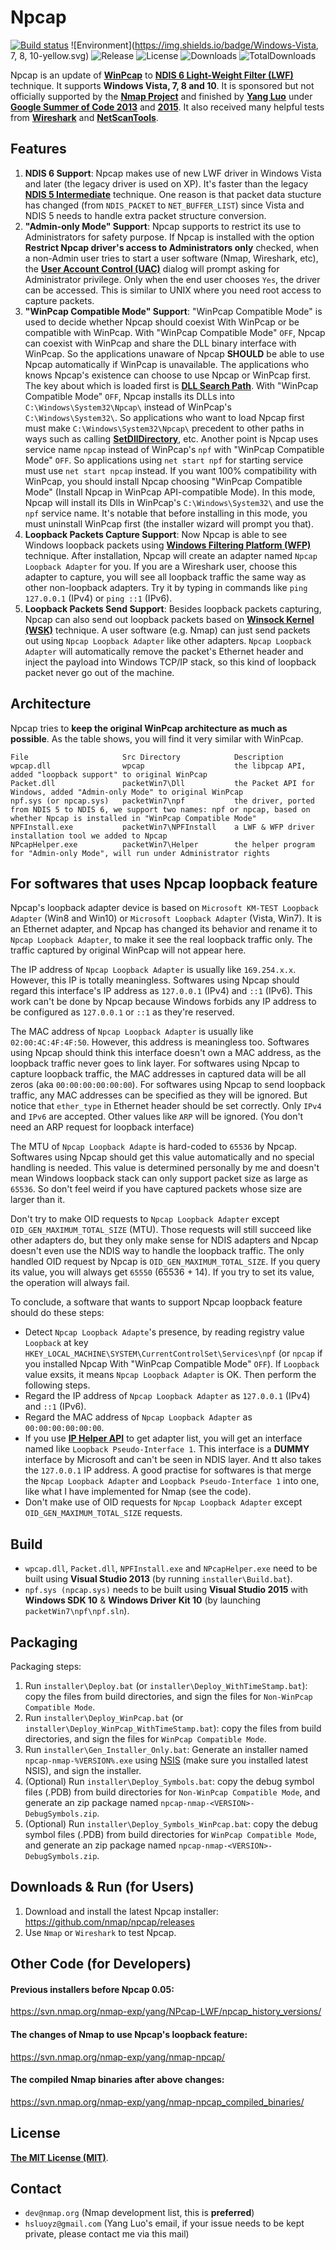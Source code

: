 Npcap
==========
[![Build status](https://ci.appveyor.com/api/projects/status/01yoks5rn14wgny2?svg=true)](https://ci.appveyor.com/project/hsluoyz/npcap)
![Environment](https://img.shields.io/badge/Windows-Vista, 7, 8, 10-yellow.svg)
![Release](https://img.shields.io/github/release/nmap/npcap.svg)
![License](https://img.shields.io/github/license/nmap/npcap.svg)
![Downloads](https://img.shields.io/github/downloads/nmap/npcap/latest/total.svg)
![TotalDownloads](https://img.shields.io/github/downloads/nmap/npcap/total.svg)

Npcap is an update of [**WinPcap**](http://www.winpcap.org/) to [**NDIS 6 Light-Weight Filter (LWF)**](https://msdn.microsoft.com/en-us/library/windows/hardware/ff565492(v=vs.85).aspx) technique. It supports **Windows Vista, 7, 8 and 10**. It is sponsored but not officially supported by the [**Nmap Project**](http://nmap.org/) and finished by [**Yang Luo**](http://www.veotax.com/) under [**Google Summer of Code 2013**](https://www.google-melange.com/gsoc/project/details/google/gsoc2013/hsluoyz/5727390428823552) and [**2015**](https://www.google-melange.com/gsoc/project/details/google/gsoc2015/hsluoyz/5723971634855936). It also received many helpful tests from [**Wireshark**](https://www.wireshark.org/) and [**NetScanTools**](http://www.netscantools.com/).

## Features

1. **NDIS 6 Support**: Npcap makes use of new LWF driver in Windows Vista and later (the legacy driver is used on XP). It's faster than the legacy [**NDIS 5 Intermediate**](https://msdn.microsoft.com/en-us/library/windows/hardware/ff557012(v=vs.85).aspx) technique. One reason is that packet data stucture has changed (from ``NDIS_PACKET`` to ``NET_BUFFER_LIST``) since Vista and NDIS 5 needs to handle extra packet structure conversion.
2. **"Admin-only Mode" Support**: Npcap supports to restrict its use to Administrators for safety purpose. If Npcap is installed with the option **Restrict Npcap driver's access to Administrators only** checked, when a non-Admin user tries to start a user software (Nmap, Wireshark, etc), the [**User Account Control (UAC)**](http://windows.microsoft.com/en-us/windows/what-is-user-account-control#1TC=windows-7) dialog will prompt asking for Administrator privilege. Only when the end user chooses ``Yes``, the driver can be accessed. This is similar to UNIX where you need root access to capture packets.
3. **"WinPcap Compatible Mode" Support**: "WinPcap Compatible Mode" is used to decide whether Npcap should coexist With WinPcap or be compatible with WinPcap. With "WinPcap Compatible Mode" ``OFF``, Npcap can coexist with WinPcap and share the DLL binary interface with WinPcap. So the applications unaware of Npcap **SHOULD** be able to use Npcap automatically if WinPcap is unavailable. The applications who knows Npcap's existence can choose to use Npcap or WinPcap first. The key about which is loaded first is [**DLL Search Path**](https://msdn.microsoft.com/en-us/library/windows/desktop/ms682586(v=vs.85).aspx). With "WinPcap Compatible Mode" ``OFF``, Npcap installs its DLLs into ``C:\Windows\System32\Npcap\`` instead of WinPcap's ``C:\Windows\System32\``. So applications who want to load Npcap first must make ``C:\Windows\System32\Npcap\`` precedent to other paths in ways such as calling [**SetDllDirectory**](https://msdn.microsoft.com/en-us/library/ms686203.aspx), etc. Another point is Npcap uses service name ``npcap`` instead of WinPcap's ``npf`` with "WinPcap Compatible Mode" ``OFF``. So applications using ``net start npf`` for starting service must use ``net start npcap`` instead. If you want 100% compatibility with WinPcap, you should install Npcap choosing "WinPcap Compatible Mode" (Install Npcap in WinPcap API-compatible Mode). In this mode, Npcap will install its Dlls in WinPcap's ``C:\Windows\System32\`` and use the ``npf`` service name. It's notable that before installing in this mode, you must uninstall WinPcap first (the installer wizard will prompt you that).
4. **Loopback Packets Capture Support**: Now Npcap is able to see Windows loopback packets using [**Windows Filtering Platform (WFP)**](https://msdn.microsoft.com/en-us/library/windows/desktop/aa366510(v=vs.85).aspx) technique. After installation, Npcap will create an adapter named ``Npcap Loopback Adapter`` for you. If you are a Wireshark user, choose this adapter to capture, you will see all loopback traffic the same way as other non-loopback adapters. Try it by typing in commands like ``ping 127.0.0.1`` (IPv4) or ``ping ::1`` (IPv6).
5. **Loopback Packets Send Support**: Besides loopback packets capturing, Npcap can also send out loopback packets based on [**Winsock Kernel (WSK)**](https://msdn.microsoft.com/en-us/library/windows/hardware/ff556958(v=vs.85).aspx) technique. A user software (e.g. Nmap) can just send packets out using ``Npcap Loopback Adapter`` like other adapters. ``Npcap Loopback Adapter`` will automatically remove the packet's Ethernet header and inject the payload into Windows TCP/IP stack, so this kind of loopback packet never go out of the machine.

## Architecture

Npcap tries to **keep the original WinPcap architecture as much as possible**. As the table shows, you will find it very similar with WinPcap.
```
File                     Src Directory            Description
wpcap.dll                wpcap                    the libpcap API, added "loopback support" to original WinPcap
Packet.dll               packetWin7\Dll           the Packet API for Windows, added "Admin-only Mode" to original WinPcap
npf.sys (or npcap.sys)   packetWin7\npf           the driver, ported from NDIS 5 to NDIS 6, we support two names: npf or npcap, based on whether Npcap is installed in "WinPcap Compatible Mode"
NPFInstall.exe           packetWin7\NPFInstall    a LWF & WFP driver installation tool we added to Npcap
NPcapHelper.exe          packetWin7\Helper        the helper program for "Admin-only Mode", will run under Administrator rights
```

## For softwares that uses Npcap loopback feature

Npcap's loopback adapter device is based on ``Microsoft KM-TEST Loopback Adapter`` (Win8 and Win10) or ``Microsoft Loopback Adapter`` (Vista, Win7). It is an Ethernet adapter, and Npcap has changed its behavior and rename it to ``Npcap Loopback Adapter``, to make it see the real loopback traffic only. The traffic captured by original WinPcap will not appear here. 

The IP address of ``Npcap Loopback Adapter`` is usually like ``169.254.x.x``. However, this IP is totally meaningless. Softwares using Npcap should regard this interface's IP address as ``127.0.0.1`` (IPv4) and ``::1`` (IPv6). This work can't be done by Npcap because Windows forbids any IP address to be configured as ``127.0.0.1`` or ``::1`` as they're reserved.

The MAC address of ``Npcap Loopback Adapter`` is usually like ``02:00:4C:4F:4F:50``. However, this address is meaningless too. Softwares using Npcap should think this interface doesn't own a MAC address, as the loopback traffic never goes to link layer. For softwares using Npcap to capture loopback traffic, the MAC addresses in captured data will be all zeros (aka ``00:00:00:00:00:00``). For softwares using Npcap to send loopback traffic, any MAC addresses can be specified as they will be ignored. But notice that ``ether_type`` in Ethernet header should be set correctly. Only ``IPv4`` and ``IPv6`` are accepted. Other values like ``ARP`` will be ignored. (You don't need an ARP request for loopback interface)

The MTU of ``Npcap Loopback Adapte`` is hard-coded to ``65536`` by Npcap. Softwares using Npcap should get this value automatically and no special handling is needed. This value is determined personally by me and doesn't mean Windows loopback stack can only support packet size as large as ``65536``. So don't feel weird if you have captured packets whose size are larger than it.

Don't try to make OID requests to ``Npcap Loopback Adapter`` except ``OID_GEN_MAXIMUM_TOTAL_SIZE`` (MTU). Those requests will still succeed like other adapters do, but they only make sense for NDIS adapters and Npcap doesn't even use the NDIS way to handle the loopback traffic. The only handled OID request by Npcap is ``OID_GEN_MAXIMUM_TOTAL_SIZE``. If you query its value, you will always get ``65550`` (65536 + 14). If you try to set its value, the operation will always fail.

To conclude, a software that wants to support Npcap loopback feature should do these steps:

* Detect ``Npcap Loopback Adapte``'s presence, by reading registry value ``Loopback`` at key ``HKEY_LOCAL_MACHINE\SYSTEM\CurrentControlSet\Services\npf`` (or ``npcap`` if you installed Npcap With "WinPcap Compatible Mode" ``OFF``). If ``Loopback`` value exsits, it means ``Npcap Loopback Adapter`` is OK. Then perform the following steps.
* Regard the IP address of ``Npcap Loopback Adapter`` as ``127.0.0.1`` (IPv4) and ``::1`` (IPv6).
* Regard the MAC address of ``Npcap Loopback Adapter`` as ``00:00:00:00:00:00``.
* If you use [**IP Helper API**](https://msdn.microsoft.com/en-us/library/aa366073.aspx) to get adapter list, you will get an interface named like ``Loopback Pseudo-Interface 1``. This interface is a **DUMMY** interface by Microsoft and can't be seen in NDIS layer. And tt also takes the ``127.0.0.1`` IP address. A good practise for softwares is that merge the ``Npcap Loopback Adapter`` and ``Loopback Pseudo-Interface 1`` into one, like what I have implemented for Nmap (see the code).
* Don't make use of OID requests for ``Npcap Loopback Adapter`` except ``OID_GEN_MAXIMUM_TOTAL_SIZE`` requests.

## Build

* ``wpcap.dll``, ``Packet.dll``, ``NPFInstall.exe`` and ``NPcapHelper.exe`` need to be built using **Visual Studio 2013** (by running ``installer\Build.bat``).
* ``npf.sys (npcap.sys)`` needs to be built using **Visual Studio 2015** with **Windows SDK 10** & **Windows Driver Kit 10** (by launching ``packetWin7\npf\npf.sln``).

## Packaging

Packaging steps:

1. Run ``installer\Deploy.bat`` (or ``installer\Deploy_WithTimeStamp.bat``): copy the files from build directories, and sign the files for ``Non-WinPcap Compatible Mode``.
2. Run ``installer\Deploy_WinPcap.bat`` (or ``installer\Deploy_WinPcap_WithTimeStamp.bat``): copy the files from build directories, and sign the files for ``WinPcap Compatible Mode``.
3. Run ``installer\Gen_Installer_Only.bat``: Generate an installer named ``npcap-nmap-%VERSION%.exe`` using [NSIS](https://sourceforge.net/projects/nsis/) (make sure you installed latest NSIS), and sign the installer.
4. (Optional) Run ``installer\Deploy_Symbols.bat``: copy the debug symbol files (.PDB) from build directories for ``Non-WinPcap Compatible Mode``, and generate an zip package named ``npcap-nmap-<VERSION>-DebugSymbols.zip``.
5. (Optional) Run ``installer\Deploy_Symbols_WinPcap.bat``: copy the debug symbol files (.PDB) from build directories for ``WinPcap Compatible Mode``, and generate an zip package named ``npcap-nmap-<VERSION>-DebugSymbols.zip``.

## Downloads & Run (for Users)

1. Download and install the latest Npcap installer: https://github.com/nmap/npcap/releases
2. Use ``Nmap`` or ``Wireshark`` to test Npcap.

## Other Code (for Developers)

#### Previous installers before Npcap 0.05:
https://svn.nmap.org/nmap-exp/yang/NPcap-LWF/npcap_history_versions/

#### The changes of Nmap to use Npcap's loopback feature:
https://svn.nmap.org/nmap-exp/yang/nmap-npcap/

#### The compiled Nmap binaries after above changes:
https://svn.nmap.org/nmap-exp/yang/nmap-npcap_compiled_binaries/

## License

[**The MIT License (MIT)**](http://opensource.org/licenses/MIT).

## Contact

* ``dev@nmap.org`` (Nmap development list, this is **preferred**)
* ``hsluoyz@gmail.com`` (Yang Luo's email, if your issue needs to be kept private, please contact me via this mail)
